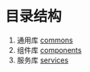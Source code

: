 # 目录结构

1. 通用库 [commons](commons)
2. 组件库 [components](components/README.md)
3. 服务库 [services](services/README.md)
